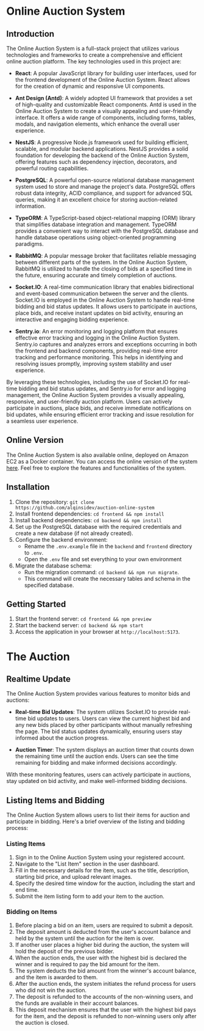 # Online Auction System

## Introduction
The Online Auction System is a full-stack project that utilizes various technologies and frameworks to create a comprehensive and efficient online auction platform. The key technologies used in this project are:

- **React**: A popular JavaScript library for building user interfaces, used for the frontend development of the Online Auction System. React allows for the creation of dynamic and responsive UI components.

- **Ant Design (Antd)**: A widely adopted UI framework that provides a set of high-quality and customizable React components. Antd is used in the Online Auction System to create a visually appealing and user-friendly interface. It offers a wide range of components, including forms, tables, modals, and navigation elements, which enhance the overall user experience.

- **NestJS**: A progressive Node.js framework used for building efficient, scalable, and modular backend applications. NestJS provides a solid foundation for developing the backend of the Online Auction System, offering features such as dependency injection, decorators, and powerful routing capabilities.

- **PostgreSQL**: A powerful open-source relational database management system used to store and manage the project's data. PostgreSQL offers robust data integrity, ACID compliance, and support for advanced SQL queries, making it an excellent choice for storing auction-related information.

- **TypeORM**: A TypeScript-based object-relational mapping (ORM) library that simplifies database integration and management. TypeORM provides a convenient way to interact with the PostgreSQL database and handle database operations using object-oriented programming paradigms.

- **RabbitMQ**: A popular message broker that facilitates reliable messaging between different parts of the system. In the Online Auction System, RabbitMQ is utilized to handle the closing of bids at a specified time in the future, ensuring accurate and timely completion of auctions.

- **Socket.IO**: A real-time communication library that enables bidirectional and event-based communication between the server and the clients. Socket.IO is employed in the Online Auction System to handle real-time bidding and bid status updates. It allows users to participate in auctions, place bids, and receive instant updates on bid activity, ensuring an interactive and engaging bidding experience.

- **Sentry.io**: An error monitoring and logging platform that ensures effective error tracking and logging in the Online Auction System. Sentry.io captures and analyzes errors and exceptions occurring in both the frontend and backend components, providing real-time error tracking and performance monitoring. This helps in identifying and resolving issues promptly, improving system stability and user experience.

By leveraging these technologies, including the use of Socket.IO for real-time bidding and bid status updates, and Sentry.io for error and logging management, the Online Auction System provides a visually appealing, responsive, and user-friendly auction platform. Users can actively participate in auctions, place bids, and receive immediate notifications on bid updates, while ensuring efficient error tracking and issue resolution for a seamless user experience.


## Online Version

The Online Auction System is also available online, deployed on Amazon EC2 as a Docker container. You can access the online version of the system [here](http://18.138.252.135:8080/). Feel free to explore the features and functionalities of the system.


## Installation
1. Clone the repository: `git clone https://github.com/alqinsidev/auction-online-system`
2. Install frontend dependencies: `cd frontend && npm install`
3. Install backend dependencies: `cd backend && npm install`
4. Set up the PostgreSQL database with the required credentials and create a new database (if not already created).
5. Configure the backend environment:
   - Rename the `.env.example` file in the `backend` and `frontend` directory to `.env`.
   - Open the `.env` file and set everything to your own environment
6. Migrate the database schema:
   - Run the migration command: `cd backend && npm run migrate`.
   - This command will create the necessary tables and schema in the specified database.

## Getting Started
1. Start the frontend server: `cd frontend && npm preview`
2. Start the backend server: `cd backend && npm start`
3. Access the application in your browser at `http://localhost:5173`.

# The Auction

## Realtime Update

The Online Auction System provides various features to monitor bids and auctions:

- **Real-time Bid Updates**: The system utilizes Socket.IO to provide real-time bid updates to users. Users can view the current highest bid and any new bids placed by other participants without manually refreshing the page. The bid status updates dynamically, ensuring users stay informed about the auction progress.

- **Auction Timer**: The system displays an auction timer that counts down the remaining time until the auction ends. Users can see the time remaining for bidding and make informed decisions accordingly.


With these monitoring features, users can actively participate in auctions, stay updated on bid activity, and make well-informed bidding decisions.



## Listing Items and Bidding

The Online Auction System allows users to list their items for auction and participate in bidding. Here's a brief overview of the listing and bidding process:

### Listing Items
1. Sign in to the Online Auction System using your registered account.
2. Navigate to the "List Item" section in the user dashboard.
3. Fill in the necessary details for the item, such as the title, description, starting bid price, and upload relevant images.
4. Specify the desired time window for the auction, including the start and end time.
5. Submit the item listing form to add your item to the auction.

### Bidding on Items
1. Before placing a bid on an item, users are required to submit a deposit.
2. The deposit amount is deducted from the user's account balance and held by the system until the auction for the item is over.
3. If another user places a higher bid during the auction, the system will hold the deposit of the previous bidder.
4. When the auction ends, the user with the highest bid is declared the winner and is required to pay the bid amount for the item.
5. The system deducts the bid amount from the winner's account balance, and the item is awarded to them.
6. After the auction ends, the system initiates the refund process for users who did not win the auction.
7. The deposit is refunded to the accounts of the non-winning users, and the funds are available in their account balances.
8. This deposit mechanism ensures that the user with the highest bid pays for the item, and the deposit is refunded to non-winning users only after the auction is closed.


